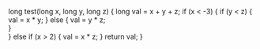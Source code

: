 long test(long x, long y, long z) {
    long val = x + y + z;
    if (x < -3) {
        if (y < z) {
            val = x * y; 
        } else {
            val = y * z;  
        }      
    } else if (x > 2) {
        val = x * z;
    }
    return val;
}